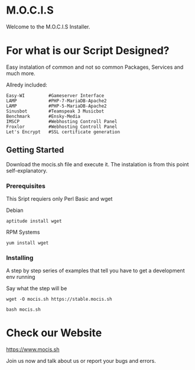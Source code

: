 # M.O.C.I.S
Welcome to the M.O.C.I.S Installer.

# For what is our Script Designed?
Easy instalation of common and not so common Packages, Services and much more.

Allredy included:
```
Easy-WI         #Gameserver Interface
LAMP            #PHP-7-MariaDB-Apache2
LAMP            #PHP-5-MariaDB-Apache2
Sinusbot        #Teamspeak 3 Musicbot
Benchmark       #Ensky-Media
IMSCP           #Webhosting Controll Panel
Froxlor         #Webhosting Controll Panel
Let's Encrypt   #SSL certificate generation
```

## Getting Started

Download the mocis.sh file and execute it. The instalation is from this point self-explanatory.

### Prerequisites

This Sript requiers only Perl Basic and wget

Debian

```
aptitude install wget
```
RPM Systems
```
yum install wget
```
### Installing

A step by step series of examples that tell you have to get a development env running

Say what the step will be

```
wget -O mocis.sh https://stable.mocis.sh
```
```
bash mocis.sh
```

# Check our Website

https://www.mocis.sh

Join us now and talk about us or report your bugs and errors.
